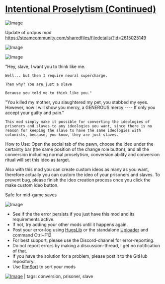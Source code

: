 # [Intentional Proselytism (Continued)]()

![Image](https://i.imgur.com/buuPQel.png)

Update of ordpus mod https://steamcommunity.com/sharedfiles/filedetails/?id=2615025149

![Image](https://i.imgur.com/pufA0kM.png)
	
![Image](https://i.imgur.com/Z4GOv8H.png)

"Hey, slave, I want you to think like me.

    Well... but then I require neural supercharge.

    Then why? You are just a slave

    Because you told me to think like you."

   "You killed my mother, you slaughtered my pet, you stabbed my eyes.
     However, now I will show you mercy, a GENEROUS mercy
     ---- If only you accept your guilty and pain."

    This mod simply make it possible for converting the ideologies of prisoners and slaves to any ideologies you want, since there is no reason for keeping the slave to have the same ideologies with colonists, because, you know, they are just slaves.

How to Use:
Open the social tab of the pawn, choose the ideo under the certainty bar (the same position of the change role button), and all the conversion including normal proselytism, conversion ability and conversion ritual will set this ideo as target.

Also with this mod you can create custom ideos as many as you want, therefore actually you can custom the ideo of your prisoners and slaves. To prevent bug, please finish the ideo creation process once you click the make custom ideo button.

Safe for mid-game saves

![Image](https://i.imgur.com/PwoNOj4.png)



-  See if the the error persists if you just have this mod and its requirements active.
-  If not, try adding your other mods until it happens again.
-  Post your error-log using [HugsLib](https://steamcommunity.com/workshop/filedetails/?id=818773962) or the standalone [Uploader](https://steamcommunity.com/sharedfiles/filedetails/?id=2873415404) and command Ctrl+F12
-  For best support, please use the Discord-channel for error-reporting.
-  Do not report errors by making a discussion-thread, I get no notification of that.
-  If you have the solution for a problem, please post it to the GitHub repository.
-  Use [RimSort](https://github.com/RimSort/RimSort/releases/latest) to sort your mods

 

[![Image](https://img.shields.io/github/v/release/emipa606/IntentionalProselytism?label=latest%20version&style=plastic&color=9f1111&labelColor=black)](https://steamcommunity.com/sharedfiles/filedetails/changelog/) | tags: conversion,  prisoner,  slave
